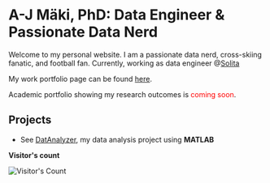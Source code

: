 # A-J Mäki, PhD: Data Engineer & Passionate Data Nerd
Welcome to my personal website. 
I am a passionate data nerd, cross-skiing fanatic, and football fan. 
Currently, working as data engineer @[Solita](https://www.solita.fi/)

<!-- badges of tools -->

<!-- , where I have gathered together my 
- Work portfolio 
- Academic portfolio
- Projects -->

<!-- separate current portfolio and academic portfolio -->
<!-- ## Portfolio CV -->
My work portfolio page can be found [here](https://anahill.github.io/portfolio/).

Academic portfolio showing my research outcomes is 
<span style="color:red">coming soon</span>.

## Projects
- See [DatAnalyzer](https://github.com/AnaHill/DatAnalyzer), my data analysis project using **MATLAB** 


**Visitor's count**
<div align="left">   
  <img src="https://profile-counter.glitch.me/AnaHill/count.svg" alt="Visitor's Count" />
</div>
